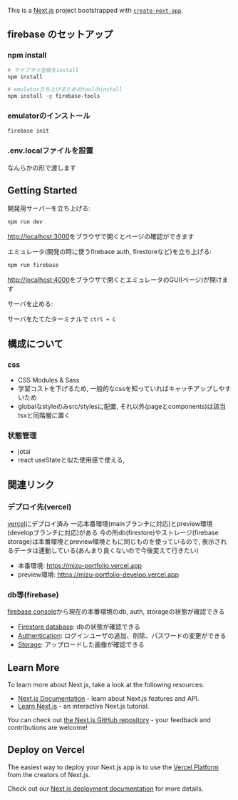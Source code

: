This is a [Next.js](https://nextjs.org/) project bootstrapped with [`create-next-app`](https://github.com/vercel/next.js/tree/canary/packages/create-next-app).

## firebase のセットアップ
### npm install
```zsh
# ライブラリ全般をinstall
npm install 

# emulator立ち上げるためのtoolのinstall
npm install -g firebase-tools
```

### emulatorのインストール
```zsh
firebase init
```

### .env.localファイルを設置
なんらかの形で渡します

## Getting Started

開発用サーバーを立ち上げる:

```zsh
npm run dev
```

[http://localhost:3000](http://localhost:3000)をブラウザで開くとページの確認ができます

エミュレータ(開発の時に使うfirebase auth, firestoreなど)を立ち上げる:

```zsh
npm run firebase
```
[http://localhost:4000](http://localhost:4000)をブラウザで開くとエミュレータのGUI(ページ)が開けます

サーバを止める:

サーバをたてたターミナルで `ctrl + C`

## 構成について
### css
* CSS Modules & Sass
* 学習コストを下げるため, 一般的なcssを知っていればキャッチアップしやすいため
* globalなstyleのみsrc/stylesに配置, それ以外(pageとcomponents)は該当tsxと同階層に置く

### 状態管理
* jotai
* react useStateと似た使用感で使える, 

## 関連リンク
### デプロイ先(vercel)
[vercel](https://vercel.com/nanahiryu/mizu-portfolio)にデプロイ済み
一応本番環境(mainブランチに対応)とpreview環境(developブランチに対応)がある
今の所db(firestore)やストレージ(firebase storage)は本番環境とpreview環境ともに同じものを使っているので, 表示されるデータは連動している(あんまり良くないので今後変えて行きたい)
* 本番環境: https://mizu-portfolio.vercel.app
* preview環境: https://mizu-portfolio-develop.vercel.app

### db等(firebase)
[firebase console](https://console.firebase.google.com/u/0/project/mizu-portfolio/overview?hl=ja)から現在の本番環境のdb, auth, storageの状態が確認できる
* [Firestore database](https://console.firebase.google.com/u/0/project/mizu-portfolio/firestore/data/~2FphotoEvent~2FUI2bRIFK6P9G21euUNsT?hl=ja): dbの状態が確認できる
* [Authentication](https://console.firebase.google.com/u/0/project/mizu-portfolio/authentication/users?hl=ja): ログインユーザの追加、削除、パスワードの変更ができる
* [Storage](https://console.firebase.google.com/u/0/project/mizu-portfolio/storage/mizu-portfolio.appspot.com/files?hl=ja): アップロードした画像が確認できる

## Learn More

To learn more about Next.js, take a look at the following resources:

- [Next.js Documentation](https://nextjs.org/docs) - learn about Next.js features and API.
- [Learn Next.js](https://nextjs.org/learn) - an interactive Next.js tutorial.

You can check out [the Next.js GitHub repository](https://github.com/vercel/next.js/) - your feedback and contributions are welcome!

## Deploy on Vercel

The easiest way to deploy your Next.js app is to use the [Vercel Platform](https://vercel.com/new?utm_medium=default-template&filter=next.js&utm_source=create-next-app&utm_campaign=create-next-app-readme) from the creators of Next.js.

Check out our [Next.js deployment documentation](https://nextjs.org/docs/deployment) for more details.
